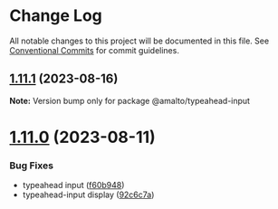 # Change Log

All notable changes to this project will be documented in this file.
See [Conventional Commits](https://conventionalcommits.org) for commit guidelines.

## [1.11.1](https://github.com/amalto/platform6-ui-components/compare/@amalto/typeahead-input@1.11.0...@amalto/typeahead-input@1.11.1) (2023-08-16)

**Note:** Version bump only for package @amalto/typeahead-input

# [1.11.0](https://github.com/amalto/platform6-ui-components/compare/@amalto/typeahead-input@1.9.29...@amalto/typeahead-input@1.11.0) (2023-08-11)

### Bug Fixes

- typeahead input ([f60b948](https://github.com/amalto/platform6-ui-components/commit/f60b94835b530cd9dc718caeba57b90be184ef26))
- typeahead-input display ([92c6c7a](https://github.com/amalto/platform6-ui-components/commit/92c6c7af49d68b7508cd396608b44433d21846e3))
